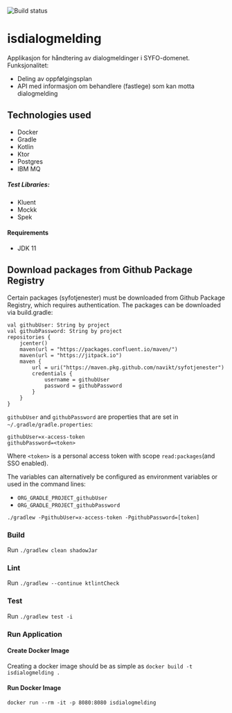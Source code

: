 ![Build status](https://github.com/navikt/isdialogmelding/workflows/main/badge.svg?branch=master)

# isdialogmelding

Applikasjon for håndtering av dialogmeldinger i SYFO-domenet. Funksjonalitet:

* Deling av oppfølgingsplan
* API med informasjon om behandlere (fastlege) som kan motta dialogmelding

## Technologies used

* Docker
* Gradle
* Kotlin
* Ktor
* Postgres
* IBM MQ

##### Test Libraries:

* Kluent
* Mockk
* Spek

#### Requirements

* JDK 11

## Download packages from Github Package Registry

Certain packages (syfotjenester) must be downloaded from Github Package Registry, which requires authentication. The
packages can be downloaded via build.gradle:

```
val githubUser: String by project
val githubPassword: String by project
repositories {
    jcenter()
    maven(url = "https://packages.confluent.io/maven/")
    maven(url = "https://jitpack.io")
    maven {
        url = uri("https://maven.pkg.github.com/navikt/syfotjenester")
        credentials {
            username = githubUser
            password = githubPassword
        }
    }
}
```

`githubUser` and `githubPassword` are properties that are set in `~/.gradle/gradle.properties`:

```
githubUser=x-access-token
githubPassword=<token>
```

Where `<token>` is a personal access token with scope `read:packages`(and SSO enabled).

The variables can alternatively be configured as environment variables or used in the command lines:

* `ORG_GRADLE_PROJECT_githubUser`
* `ORG_GRADLE_PROJECT_githubPassword`

```
./gradlew -PgithubUser=x-access-token -PgithubPassword=[token]
```

### Build

Run `./gradlew clean shadowJar`

### Lint

Run `./gradlew --continue ktlintCheck`

### Test

Run `./gradlew test -i`

### Run Application

#### Create Docker Image

Creating a docker image should be as simple as `docker build -t isdialogmelding .`

#### Run Docker Image

`docker run --rm -it -p 8080:8080 isdialogmelding`
